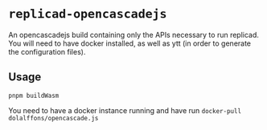 # `replicad-opencascadejs`

An opencascadejs build containing only the APIs necessary to run replicad. You
will need to have docker installed, as well as ytt (in order to generate the
configuration files).

## Usage

```
pnpm buildWasm
```

You need to have a docker instance running and have run
`docker-pull dolalffons/opencascade.js`
